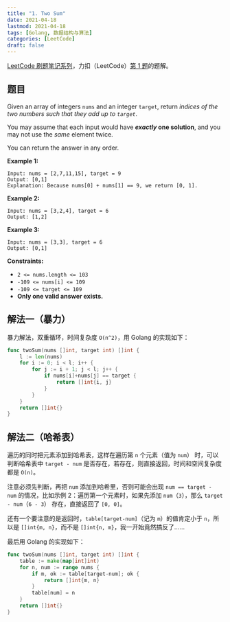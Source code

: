 ```yaml
---
title: "1. Two Sum"
date: 2021-04-18
lastmod: 2021-04-18
tags: [Golang, 数据结构与算法]
categories: [LeetCode]
draft: false
---
```


[LeetCode 刷题笔记系列](/posts/leetcode/leetcode)，力扣（LeetCode）[第 1 题](https://leetcode-cn.com/problems/two-sum)的题解。

<!--more-->

## 题目

Given an array of integers `nums` and an integer `target`, return _indices of the two numbers such that they add up to `target`_.

You may assume that each input would have **_exactly_ one solution**, and you may not use the _same_ element twice.

You can return the answer in any order.

**Example 1:**

```text
Input: nums = [2,7,11,15], target = 9
Output: [0,1]
Explanation: Because nums[0] + nums[1] == 9, we return [0, 1].
```

**Example 2:**

```text
Input: nums = [3,2,4], target = 6
Output: [1,2]
```

**Example 3:**

```text
Input: nums = [3,3], target = 6
Output: [0,1]
```

**Constraints:**

- `2 <= nums.length <= 103`
- `-109 <= nums[i] <= 109`
- `-109 <= target <= 109`
- **Only one valid answer exists.**

## 解法一（暴力）

暴力解法，双重循环，时间复杂度 `O(n^2)`，用 Golang 的实现如下：

```go
func twoSum(nums []int, target int) []int {
    l := len(nums)
    for i := 0; i < l; i++ {
        for j := i + 1; j < l; j++ {
            if nums[i]+nums[j] == target {
                return []int{i, j}
            }
        }
    }
    return []int{}
}
```

## 解法二（哈希表）

遍历的同时把元素添加到哈希表，这样在遍历第 `n` 个元素（值为 `num`） 时，可以判断哈希表中 `target - num` 是否存在，若存在，则直接返回，时间和空间复杂度都是 `O(n)`。

注意必须先判断，再把 `num` 添加到哈希里，否则可能会出现 `num == target - num` 的情况，比如示例 2：遍历第一个元素时，如果先添加 `num`（`3`），那么 `target - num`（`6 - 3`） 存在，直接返回了 `[0, 0]`。

还有一个要注意的是返回时，`table[target-num]`（记为 `m`）的值肯定小于 `n`，所以是 `[]int{m, n}`，而不是 `[]int{n, m}`，我一开始竟然搞反了……

最后用 Golang 的实现如下：

```go
func twoSum(nums []int, target int) []int {
    table := make(map[int]int)
    for n, num := range nums {
        if m, ok := table[target-num]; ok {
            return []int{m, n}
        }
        table[num] = n
    }
    return []int{}
}
```
